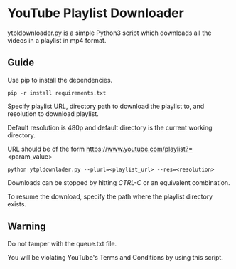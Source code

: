 # YouTube Playlist Downloader
ytpldownloader.py is a simple Python3 script which downloads all the videos in a playlist in mp4 format.
## Guide
Use pip to install the dependencies.
```
pip -r install requirements.txt
```
Specify playlist URL, directory path to download the playlist to, and resolution to download playlist.

Default resolution is 480p and default directory is the current working directory.

URL should be of the form https://www.youtube.com/playlist?=<param_value>
```
python ytpldownlader.py --plurl=<playlist_url> --res=<resolution>
```

Downloads can be stopped by hitting *CTRL-C* or an equivalent combination.

To resume the download, specify the path where the playlist directory exists. 
## Warning

Do not tamper with the queue.txt file.

You will be violating YouTube's Terms and Conditions by using this script.
